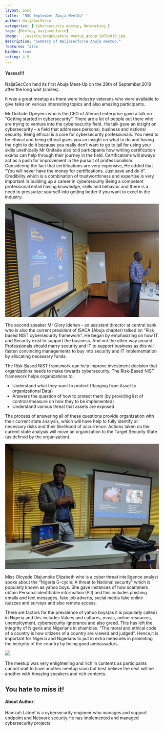 ```yaml
---
layout: post
title:  "NSC September Abuja MeetUp"
author: NaijaSecForce
categories: [ Cybersecurity meetup, Networking ]
tags: [Meetup, naijasecforce]
image: ../assets/images/abuja_meetup_group_28092019.jpg
description: "Summary of Naijasecforce Abuja meetup."
featured: false
hidden: true
rating: 4.5
---
```


#### Yassss!!!

NaijaSecCon held its first Abuja Meet-Up on the 28th of September,2019 after the long wait (smiles). 

It was a great meetup as there were industry veterans who were available to give talks on various interesting topics and also amazing participants.

Mr Onifade Opeyemi who is the CEO of Afenoid enterprise gave a talk on “Getting started in cybersecurity”. There are a lot of people out there who are trying to venture into the cybersecurity field. His talk gave an insight on cybersecurity – a field that addresses personal, business and national security. Being ethical is a core for cybersecurity professionals.
You need to be ethical and being ethical gives you an insight on what to do and having the right to do it because you really don’t want to go to jail for using your skills unethically
Mr Onifade also told participants how writing certification exams can help through their journey in the field. Certifications will always act as a push for improvement in the pursuit of professionalism. Considering the fact that certifications are very expensive, He added that “You will never have the money for certifications. 
Just save and do it”. Credibility which is a combination of trustworthiness and expertise is very important in building up a career in cybersecurity
Being a competent professional entail having knowledge, skills and behavior and there is a need to pressurize yourself into getting better if you want to excel in the industry.

![](../assets/images/abuja_meetup_ope_28092019.jpg)

The second speaker Mr Glory Idehen - an assistant director at central bank who is also the current president of ISACA (Abuja chapter) talked on “Risk based NIST cybersecurity framework”. He began by emphasizing on how IT and Security exist to support the business. And not the other way around. Professionals should marry security and IT to support business
as this will fasten convincing managements to buy into security and IT implementation by allocating necessary funds.

The Risk-Based NIST framework can help improve investment decision that organizations needs to make towards cybersecurity.  The Risk-Based NIST framework helps organizations to;

* Understand what they want to protect (Ranging from Asset to organizational Data)
* Answers the question of how to protect them (by providing list of controls/measure on   how   they to be implemented)
* Understand various threat that assets are exposed

The process of answering all of these questions provide organization with their current state analysis, which will have help to fully identify all necessary risks and their likelihood of occurrence.
Actions taken on the current state analysis will move an organization to the Target Security State (as defined by the organization).

![](../assets/images/abuja_meetup_glory_28092019.jpg)

Miss Oloyede Olajumoke Elizabeth who is a cyber threat intelligence analyst spoke about the “Nigeria G-cycle: A threat to National security” which is popularly known as yahoo boys. She gave instances of how scammers obtain Personal identifiable information (PII) and this includes phishing emails and text messages, fake job adverts, social media fake online quizzes and surveys and also remote access. 

There are factors for the prevalence of yahoo boys(as it is popularly called) in Nigeria and this includes Values and cultures, music, online resources, unemployment, cybersecurity ignorance and also greed. This has left the integrity of Nigeria and Nigerians in shambles. “The moral and ethical code of a country is how citizens of a country are viewed and judged”.
Hence,it is important for Nigeria and Nigerians to put in extra measures in promoting the integrity of the country  by being good ambassadors.

![](../assets/images/abuja_meetup_jumoke_28092019.jpg)

The meetup was very enlightening and rich in contents as participants cannot wait to have another meetup soon but best believe the next will be another with Amazing speakers and rich contents. 

## You hate to miss it!

#### About Author:
Hamzah Lateef is a cybersecurity engineer who manages and support endpoint and Network security.He has implemented and managed cybersecurity projects 
